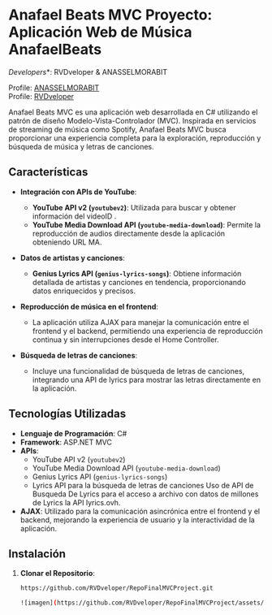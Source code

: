 # Anafael Beats MVC Proyecto: Aplicación Web de Música AnafaelBeats
*Developers**: RVDveloper & ANASSELMORABIT 

Profile: [ANASSELMORABIT](https://github.com/ANASSELMORABIT)  
Profile: [RVDveloper](https://github.com/RVDveloper)

Anafael Beats MVC es una aplicación web desarrollada en C# utilizando el patrón de diseño Modelo-Vista-Controlador (MVC). Inspirada en servicios de streaming de música como Spotify, Anafael Beats MVC busca proporcionar una experiencia completa para la exploración, reproducción y búsqueda de música y letras de canciones.

## Características

- **Integración con APIs de YouTube**:
  - **YouTube API v2 (`youtubev2`)**: Utilizada para buscar y obtener información del videoID .
  - **YouTube Media Download API (`youtube-media-download`)**: Permite la reproducción de audios directamente desde la aplicación obteniendo URL MA.
  
- **Datos de artistas y canciones**:
  - **Genius Lyrics API (`genius-lyrics-songs`)**: Obtiene información detallada de artistas y canciones en tendencia, proporcionando datos enriquecidos y precisos.

- **Reproducción de música en el frontend**:
  - La aplicación utiliza AJAX para manejar la comunicación entre el frontend y el backend, permitiendo una experiencia de reproducción continua y sin interrupciones desde el Home Controller.

- **Búsqueda de letras de canciones**:
  - Incluye una funcionalidad de búsqueda de letras de canciones, integrando una API de lyrics para mostrar las letras directamente en la aplicación.

## Tecnologías Utilizadas

- **Lenguaje de Programación**: C#
- **Framework**: ASP.NET MVC
- **APIs**:
  - YouTube API v2 (`youtubev2`)
  - YouTube Media Download API (`youtube-media-download`)
  - Genius Lyrics API (`genius-lyrics-songs`)
  - Lyrics API para la búsqueda de letras de canciones Uso de API de Busqueda De Lyrics para el acceso a archivo con datos de millones de Lyrics la API lyrics.ovh.
- **AJAX**: Utilizado para la comunicación asincrónica entre el frontend y el backend, mejorando la experiencia de usuario y la interactividad de la aplicación.

## Instalación

1. **Clonar el Repositorio**:
   ```bash
   https://github.com/RVDveloper/RepoFinalMVCProject.git

   ![imagen](https://github.com/RVDveloper/RepoFinalMVCProject/assets/147142574/0bbb7090-3ed4-4257-82ab-97493d2d862d)

